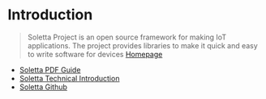 # Introduction

> Soletta Project is an open source framework for making IoT applications. The project provides libraries to make it quick and easy to write software for devices [Homepage](https://solettaproject.org/)

- [Soletta PDF Guide](https://01.org/sites/default/files/common-assets/soletta_digital_v1.pdf)
- [Soletta Technical Introduction](http://events.linuxfoundation.org/sites/events/files/slides/Soletta%20Technical%20Introduction.pdf)
- [Soletta Github](https://github.com/solettaproject)